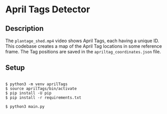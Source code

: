 # April Tags Detector

## Description

The `plantage_shed.mp4` video shows April Tags, each having a unique ID. This codebase creates a map of the April Tag locations in some reference frame. The Tag positions are saved in the `apriltag_coordinates.json` file.

## Setup

<pre><code>
$ python3 -m venv aprilTags
$ source aprilTags/bin/activate
$ pip install -U pip
$ pip install -r requirements.txt

$ python3 main.py
</code></pre>